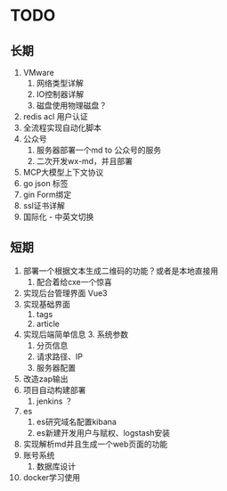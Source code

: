 # TODO

## 长期

1. VMware 
   1. 网络类型详解
   2. IO控制器详解
   3. 磁盘使用物理磁盘？
2. redis acl 用户认证
3. 全流程实现自动化脚本
4. 公众号
   1. 服务器部署一个md to 公众号的服务
   2. 二次开发wx-md，并且部署
5. MCP大模型上下文协议
6. go json 标签
7. gin Form绑定
8. ssl证书详解
8. 国际化 - 中英文切换

## 短期

1. 部署一个根据文本生成二维码的功能？或者是本地直接用
    1. 配合着给cxe一个惊喜
2. 实现后台管理界面 Vue3
3. 实现基础界面
   1. tags
   2. article
4. 实现后端简单信息
   3. 系统参数
      1. 分页信息
      2. 请求路径、IP
      3. 服务器配置
5. 改造zap输出
6. 项目自动构建部署
   1. jenkins ？
7. es
    1. es研究域名配置kibana
    2. es新建开发用户与赋权、logstash安装
8. 实现解析md并且生成一个web页面的功能
9. 账号系统
   1. 数据库设计
10. docker学习使用